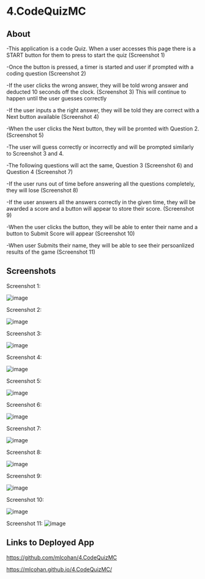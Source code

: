 # 4.CodeQuizMC

## About

-This application is a code Quiz.  When a user accesses this page there is a START  button for them to press to start the quiz (Screenshot 1)

-Once the button is pressed, a timer is started and user if prompted with a coding question  (Screenshot 2)

-If the user clicks the wrong answer, they will be told wrong answer and deducted 10 seconds off the clock. (Screenshot 3) This will continue to happen until the user guesses correctly

-If the user inputs a the right answer, they will be told they are correct with a Next button available (Screenshot 4)

-When the user clicks the Next button, they will be promted with Question 2. (Screenshot 5)

-The user will guess correctly or incorrectly and will be prompted similarly to Screenshot 3 and 4.

-The following questions will act the same, Question 3 (Screenshot 6) and Question 4 (Screenshot 7)

-If the user runs out of time before answering all the questions completely, they will lose (Screenshot 8)

-If the user answers all the answers correctly in the given time, they will be awarded a score and a button will appear to store their score. (Screenshot 9)

-When the user clicks the button, they will be able to enter their name and a button to Submit Score will appear (Screenshot 10)

-When user Submits their name, they will be able to see their persoanlized results of the game (Screenshot 11)

## Screenshots 

 Screenshot 1:

![image](https://user-images.githubusercontent.com/38632935/105453674-6310ce80-5c35-11eb-8962-30a967b877dc.png)

 Screenshot 2:

 ![image](https://user-images.githubusercontent.com/38632935/105453800-a79c6a00-5c35-11eb-87e9-b3a181a6d16b.png)


 Screenshot 3:

![image](https://user-images.githubusercontent.com/38632935/105453953-f6e29a80-5c35-11eb-8a63-feef7fdbd986.png)


 Screenshot 4:

 ![image](https://user-images.githubusercontent.com/38632935/105454204-55a81400-5c36-11eb-83ee-a619d5f8685c.png)


 Screenshot 5:

![image](https://user-images.githubusercontent.com/38632935/105454359-96a02880-5c36-11eb-8a28-fea822a5caec.png)


 Screenshot 6:

![image](https://user-images.githubusercontent.com/38632935/105454504-d8c96a00-5c36-11eb-8693-ac6a2501aad7.png)


 Screenshot 7:

![image](https://user-images.githubusercontent.com/38632935/105454704-2b0a8b00-5c37-11eb-9fff-c593071e9d13.png)


 Screenshot 8:

 ![image](https://user-images.githubusercontent.com/38632935/105454867-77ee6180-5c37-11eb-8483-57fc9aa1f73b.png)


 Screenshot 9:

![image](https://user-images.githubusercontent.com/38632935/105455049-c1d74780-5c37-11eb-843b-80b2722f4e15.png)

Screenshot 10:

![image](https://user-images.githubusercontent.com/38632935/105455242-0e228780-5c38-11eb-91e0-acf9ac745270.png)

Screenshot 11:
![image](https://user-images.githubusercontent.com/38632935/105455421-4fb33280-5c38-11eb-9170-c3a8f9ec050e.png)




## Links to Deployed App

https://github.com/mlcohan/4.CodeQuizMC

https://mlcohan.github.io/4.CodeQuizMC/


